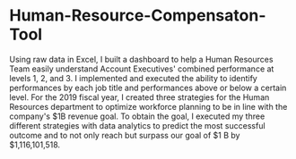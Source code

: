 # Human-Resource-Compensaton-Tool
Using raw data in Excel, I built a dashboard to help a Human Resources Team easily understand Account Executives' combined performance at levels 1, 2, and 3. I implemented and executed the ability to identify performances by each job title and performances above or below a certain level. For the 2019 fiscal year, I created three strategies for the Human Resources department to optimize workforce planning to be in line with the company's $1B revenue goal. To obtain the goal, I executed my three different strategies with data analytics to predict the most successful outcome and to not only reach but surpass our goal of $1 B by $1,116,101,518. 

